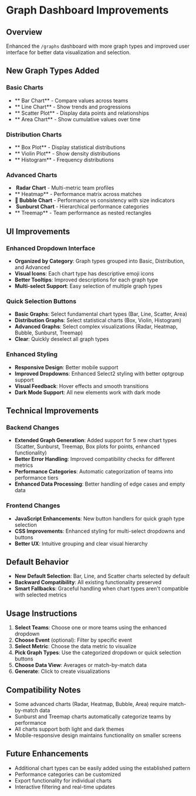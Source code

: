 # Graph Dashboard Improvements

## Overview
Enhanced the `/graphs` dashboard with more graph types and improved user interface for better data visualization and selection.

## New Graph Types Added

### Basic Charts
- ** Bar Chart** - Compare values across teams
- ** Line Chart** - Show trends and progressions  
- ** Scatter Plot** - Display data points and relationships
- ** Area Chart** - Show cumulative values over time

### Distribution Charts
- ** Box Plot** - Display statistical distributions
- ** Violin Plot** - Show density distributions
- ** Histogram** - Frequency distributions

### Advanced Charts
- **️ Radar Chart** - Multi-metric team profiles
- ** Heatmap** - Performance matrix across matches
- **🫧 Bubble Chart** - Performance vs consistency with size indicators
- **️ Sunburst Chart** - Hierarchical performance categories
- ** Treemap** - Team performance as nested rectangles

## UI Improvements

### Enhanced Dropdown Interface
- **Organized by Category**: Graph types grouped into Basic, Distribution, and Advanced
- **Visual Icons**: Each chart type has descriptive emoji icons
- **Better Tooltips**: Improved descriptions for each graph type
- **Multi-select Support**: Easy selection of multiple graph types

### Quick Selection Buttons
- **Basic Graphs**: Select fundamental chart types (Bar, Line, Scatter, Area)
- **Distribution Graphs**: Select statistical charts (Box, Violin, Histogram)
- **Advanced Graphs**: Select complex visualizations (Radar, Heatmap, Bubble, Sunburst, Treemap)
- **Clear**: Quickly deselect all graph types

### Enhanced Styling
- **Responsive Design**: Better mobile support
- **Improved Dropdowns**: Enhanced Select2 styling with better optgroup support
- **Visual Feedback**: Hover effects and smooth transitions
- **Dark Mode Support**: All new elements work with dark mode

## Technical Improvements

### Backend Changes
- **Extended Graph Generation**: Added support for 5 new chart types (Scatter, Sunburst, Treemap, Box plots for points, enhanced functionality)
- **Better Error Handling**: Improved compatibility checks for different metrics
- **Performance Categories**: Automatic categorization of teams into performance tiers
- **Enhanced Data Processing**: Better handling of edge cases and empty data

### Frontend Changes
- **JavaScript Enhancements**: New button handlers for quick graph type selection
- **CSS Improvements**: Enhanced styling for multi-select dropdowns and buttons
- **Better UX**: Intuitive grouping and clear visual hierarchy

## Default Behavior
- **New Default Selection**: Bar, Line, and Scatter charts selected by default
- **Backward Compatibility**: All existing functionality preserved
- **Smart Fallbacks**: Graceful handling when chart types aren't compatible with selected metrics

## Usage Instructions

1. **Select Teams**: Choose one or more teams using the enhanced dropdown
2. **Choose Event** (optional): Filter by specific event
3. **Select Metric**: Choose the data metric to visualize
4. **Pick Graph Types**: Use the categorized dropdown or quick selection buttons
5. **Choose Data View**: Averages or match-by-match data
6. **Generate**: Click to create visualizations

## Compatibility Notes
- Some advanced charts (Radar, Heatmap, Bubble, Area) require match-by-match data
- Sunburst and Treemap charts automatically categorize teams by performance
- All charts support both light and dark themes
- Mobile-responsive design maintains functionality on smaller screens

## Future Enhancements
- Additional chart types can be easily added using the established pattern
- Performance categories can be customized
- Export functionality for individual charts
- Interactive filtering and real-time updates
